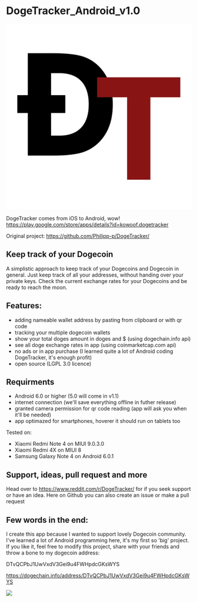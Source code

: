 # DogeTracker_Android_v1.0
<img src="https://github.com/avrland/DogeTracker_Android/blob/master/app/src/main/res/mipmap-mdpi/main_icon.png?raw=true"/>

DogeTracker comes from iOS to Android, wow! 
https://play.google.com/store/apps/details?id=kowoof.dogetracker

Original project: https://github.com/Philipp-p/DogeTracker/

## Keep track of your Dogecoin

A simplistic approach to keep track of your Dogecoins and Dogecoin in general. Just keep track of all your addresses, without handing over your private keys. Check the current exchange rates for your Dogecoins and be ready to reach the moon.

## Features:
* adding nameable wallet address by pasting from clipboard or with qr code
* tracking your multiple dogecoin wallets
* show your total doges amount in doges and $ (using dogechain.info api)
* see all doge exchange rates in app (using coinmarketcap.com api)
* no ads or in app purchase (I learned quite a lot of Android coding DogeTracker, it's enough profit)
* open source (LGPL 3.0 licence)


## Requirments
* Android 6.0 or higher (5.0 will come in v1.1)
* internet connection (we'll save everything offline in futher release)
* granted camera permission for qr code reading (app will ask you when it'll be needed)
* app optimazed for smartphones, hoverer it should run on tablets too

Tested on:
- Xiaomi Redmi Note 4 on MIUI 9.0.3.0
- Xiaomi Redmi 4X on MIUI 8
- Samsung Galaxy Note 4 on Android 6.0.1


## Support, ideas, pull request and more
Head over to https://www.reddit.com/r/DogeTracker/ for if you seek support or have an idea. Here on Github you can also create an issue or make a pull request

## Few words in the end:
I create this app because I wanted to support lovely Dogecoin community. I've learned a lot of Android programming here, it's my first so 'big' project. If you like it, feel free to modify this project, share with your friends and throw a bone to my dogecoin address:

DTvQCPbJ1UwVxdV3Gei9u4FWHpdcGKsWYS

https://dogechain.info/address/DTvQCPbJ1UwVxdV3Gei9u4FWHpdcGKsWYS

<img src="https://dogechain.info/api/v1/address/qrcode/DTvQCPbJ1UwVxdV3Gei9u4FWHpdcGKsWYS?raw=true"/>
